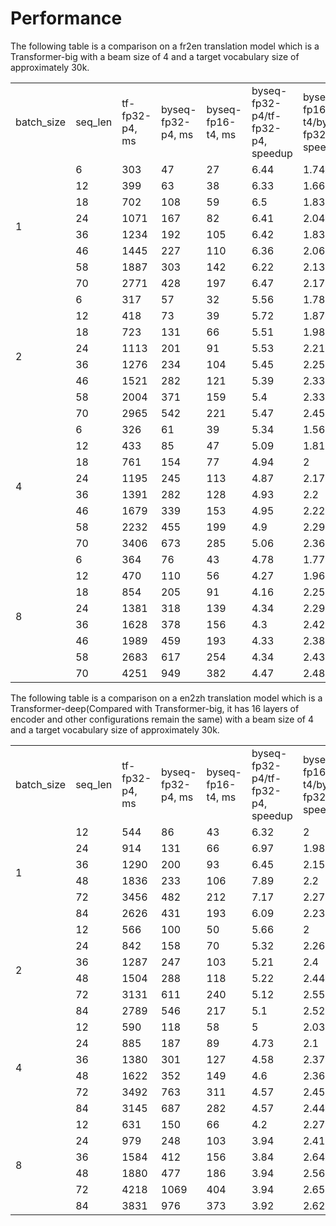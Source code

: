 # Performance

The following table is a comparison on a fr2en translation model which is a Transformer-big with a
beam size of 4 and a target vocabulary size of approximately 30k.
<table>
   <tr>
      <td>batch_size</td>
      <td>seq_len</td>
      <td>tf-fp32-p4, ms</td>
      <td>byseq-fp32-p4, ms</td>
      <td>byseq-fp16-t4, ms</td>
      <td>byseq-fp32-p4/tf-fp32-p4, speedup</td>
      <td>byseq-fp16-t4/byseq-fp32-p4, speedup</td>
      <td>byseq-fp16-t4/tf-fp32-p4, speedup</td>
   </tr>
   <tr>
      <td rowspan="8">1</td>
      <td>6</td>
      <td>303</td>
      <td>47</td>
      <td>27</td>
      <td>6.44</td>
      <td>1.74</td>
      <td>11.22</td>
   </tr>
   <tr>
      <td>12</td>
      <td>399</td>
      <td>63</td>
      <td>38</td>
      <td>6.33</td>
      <td>1.66</td>
      <td>10.5</td>
   </tr>
   <tr>
      <td>18</td>
      <td>702</td>
      <td>108</td>
      <td>59</td>
      <td>6.5</td>
      <td>1.83</td>
      <td>11.9</td>
   </tr>
   <tr>
      <td>24</td>
      <td>1071</td>
      <td>167</td>
      <td>82</td>
      <td>6.41</td>
      <td>2.04</td>
      <td>13.06</td>
   </tr>
   <tr>
      <td>36</td>
      <td>1234</td>
      <td>192</td>
      <td>105</td>
      <td>6.42</td>
      <td>1.83</td>
      <td>11.75</td>
   </tr>
   <tr>
      <td>46</td>
      <td>1445</td>
      <td>227</td>
      <td>110</td>
      <td>6.36</td>
      <td>2.06</td>
      <td>13.14</td>
   </tr>
   <tr>
      <td>58</td>
      <td>1887</td>
      <td>303</td>
      <td>142</td>
      <td>6.22</td>
      <td>2.13</td>
      <td>13.29</td>
   </tr>
   <tr>
      <td>70</td>
      <td>2771</td>
      <td>428</td>
      <td>197</td>
      <td>6.47</td>
      <td>2.17</td>
      <td>14.07</td>
   </tr>
   <tr>
      <td rowspan="8">2</td>
      <td>6</td>
      <td>317</td>
      <td>57</td>
      <td>32</td>
      <td>5.56</td>
      <td>1.78</td>
      <td>9.91</td>
   </tr>
   <tr>
      <td>12</td>
      <td>418</td>
      <td>73</td>
      <td>39</td>
      <td>5.72</td>
      <td>1.87</td>
      <td>10.72</td>
   </tr>
   <tr>
      <td>18</td>
      <td>723</td>
      <td>131</td>
      <td>66</td>
      <td>5.51</td>
      <td>1.98</td>
      <td>10.95</td>
   </tr>
   <tr>
      <td>24</td>
      <td>1113</td>
      <td>201</td>
      <td>91</td>
      <td>5.53</td>
      <td>2.21</td>
      <td>12.23</td>
   </tr>
   <tr>
      <td>36</td>
      <td>1276</td>
      <td>234</td>
      <td>104</td>
      <td>5.45</td>
      <td>2.25</td>
      <td>12.27</td>
   </tr>
   <tr>
      <td>46</td>
      <td>1521</td>
      <td>282</td>
      <td>121</td>
      <td>5.39</td>
      <td>2.33</td>
      <td>12.57</td>
   </tr>
   <tr>
      <td>58</td>
      <td>2004</td>
      <td>371</td>
      <td>159</td>
      <td>5.4</td>
      <td>2.33</td>
      <td>12.6</td>
   </tr>
   <tr>
      <td>70</td>
      <td>2965</td>
      <td>542</td>
      <td>221</td>
      <td>5.47</td>
      <td>2.45</td>
      <td>13.42</td>
   </tr>
   <tr>
      <td rowspan="8">4</td>
      <td>6</td>
      <td>326</td>
      <td>61</td>
      <td>39</td>
      <td>5.34</td>
      <td>1.56</td>
      <td>8.36</td>
   </tr>
   <tr>
      <td>12</td>
      <td>433</td>
      <td>85</td>
      <td>47</td>
      <td>5.09</td>
      <td>1.81</td>
      <td>9.21</td>
   </tr>
   <tr>
      <td>18</td>
      <td>761</td>
      <td>154</td>
      <td>77</td>
      <td>4.94</td>
      <td>2</td>
      <td>9.88</td>
   </tr>
   <tr>
      <td>24</td>
      <td>1195</td>
      <td>245</td>
      <td>113</td>
      <td>4.87</td>
      <td>2.17</td>
      <td>10.58</td>
   </tr>
   <tr>
      <td>36</td>
      <td>1391</td>
      <td>282</td>
      <td>128</td>
      <td>4.93</td>
      <td>2.2</td>
      <td>10.87</td>
   </tr>
   <tr>
      <td>46</td>
      <td>1679</td>
      <td>339</td>
      <td>153</td>
      <td>4.95</td>
      <td>2.22</td>
      <td>10.97</td>
   </tr>
   <tr>
      <td>58</td>
      <td>2232</td>
      <td>455</td>
      <td>199</td>
      <td>4.9</td>
      <td>2.29</td>
      <td>11.22</td>
   </tr>
   <tr>
      <td>70</td>
      <td>3406</td>
      <td>673</td>
      <td>285</td>
      <td>5.06</td>
      <td>2.36</td>
      <td>11.95</td>
   </tr>
   <tr>
      <td rowspan="8">8</td>
      <td>6</td>
      <td>364</td>
      <td>76</td>
      <td>43</td>
      <td>4.78</td>
      <td>1.77</td>
      <td>8.47</td>
   </tr>
   <tr>
      <td>12</td>
      <td>470</td>
      <td>110</td>
      <td>56</td>
      <td>4.27</td>
      <td>1.96</td>
      <td>8.39</td>
   </tr>
   <tr>
      <td>18</td>
      <td>854</td>
      <td>205</td>
      <td>91</td>
      <td>4.16</td>
      <td>2.25</td>
      <td>9.38</td>
   </tr>
   <tr>
      <td>24</td>
      <td>1381</td>
      <td>318</td>
      <td>139</td>
      <td>4.34</td>
      <td>2.29</td>
      <td>9.94</td>
   </tr>
   <tr>
      <td>36</td>
      <td>1628</td>
      <td>378</td>
      <td>156</td>
      <td>4.3</td>
      <td>2.42</td>
      <td>10.44</td>
   </tr>
   <tr>
      <td>46</td>
      <td>1989</td>
      <td>459</td>
      <td>193</td>
      <td>4.33</td>
      <td>2.38</td>
      <td>10.31</td>
   </tr>
   <tr>
      <td>58</td>
      <td>2683</td>
      <td>617</td>
      <td>254</td>
      <td>4.34</td>
      <td>2.43</td>
      <td>10.56</td>
   </tr>
   <tr>
      <td>70</td>
      <td>4251</td>
      <td>949</td>
      <td>382</td>
      <td>4.47</td>
      <td>2.48</td>
      <td>11.13</td>
   </tr>
</table>

The following table is a comparison on a en2zh translation model which is a
Transformer-deep(Compared with Transformer-big, it has 16 layers of encoder and other configurations
remain the same) with a
beam size of 4 and a target vocabulary size of approximately 30k.

<table>
   <tr>
      <td>batch_size</td>
      <td>seq_len</td>
      <td>tf-fp32-p4, ms</td>
      <td>byseq-fp32-p4, ms</td>
      <td>byseq-fp16-t4, ms</td>
      <td>byseq-fp32-p4/tf-fp32-p4, speedup</td>
      <td>byseq-fp16-t4/byseq-fp32-p4, speedup</td>
      <td>byseq-fp16-t4/tf-fp32-p4, speedup</td>
   </tr>
   <tr>
      <td rowspan="6">1</td>
      <td>12</td>
      <td>544</td>
      <td>86</td>
      <td>43</td>
      <td>6.32</td>
      <td>2</td>
      <td>12.65</td>
   </tr>
   <tr>
      <td>24</td>
      <td>914</td>
      <td>131</td>
      <td>66</td>
      <td>6.97</td>
      <td>1.98</td>
      <td>13.85</td>
   </tr>
   <tr>
      <td>36</td>
      <td>1290</td>
      <td>200</td>
      <td>93</td>
      <td>6.45</td>
      <td>2.15</td>
      <td>13.87</td>
   </tr>
   <tr>
      <td>48</td>
      <td>1836</td>
      <td>233</td>
      <td>106</td>
      <td>7.89</td>
      <td>2.2</td>
      <td>17.32</td>
   </tr>
   <tr>
      <td>72</td>
      <td>3456</td>
      <td>482</td>
      <td>212</td>
      <td>7.17</td>
      <td>2.27</td>
      <td>16.3</td>
   </tr>
   <tr>
      <td>84</td>
      <td>2626</td>
      <td>431</td>
      <td>193</td>
      <td>6.09</td>
      <td>2.23</td>
      <td>13.61</td>
   </tr>
   <tr>
      <td rowspan="6">2</td>
      <td>12</td>
      <td>566</td>
      <td>100</td>
      <td>50</td>
      <td>5.66</td>
      <td>2</td>
      <td>11.32</td>
   </tr>
   <tr>
      <td>24</td>
      <td>842</td>
      <td>158</td>
      <td>70</td>
      <td>5.32</td>
      <td>2.26</td>
      <td>12.03</td>
   </tr>
   <tr>
      <td>36</td>
      <td>1287</td>
      <td>247</td>
      <td>103</td>
      <td>5.21</td>
      <td>2.4</td>
      <td>12.5</td>
   </tr>
   <tr>
      <td>48</td>
      <td>1504</td>
      <td>288</td>
      <td>118</td>
      <td>5.22</td>
      <td>2.44</td>
      <td>12.75</td>
   </tr>
   <tr>
      <td>72</td>
      <td>3131</td>
      <td>611</td>
      <td>240</td>
      <td>5.12</td>
      <td>2.55</td>
      <td>13.05</td>
   </tr>
   <tr>
      <td>84</td>
      <td>2789</td>
      <td>546</td>
      <td>217</td>
      <td>5.1</td>
      <td>2.52</td>
      <td>12.85</td>
   </tr>
   <tr>
      <td rowspan="6">4</td>
      <td>12</td>
      <td>590</td>
      <td>118</td>
      <td>58</td>
      <td>5</td>
      <td>2.03</td>
      <td>10.17</td>
   </tr>
   <tr>
      <td>24</td>
      <td>885</td>
      <td>187</td>
      <td>89</td>
      <td>4.73</td>
      <td>2.1</td>
      <td>9.94</td>
   </tr>
   <tr>
      <td>36</td>
      <td>1380</td>
      <td>301</td>
      <td>127</td>
      <td>4.58</td>
      <td>2.37</td>
      <td>10.87</td>
   </tr>
   <tr>
      <td>48</td>
      <td>1622</td>
      <td>352</td>
      <td>149</td>
      <td>4.6</td>
      <td>2.36</td>
      <td>10.89</td>
   </tr>
   <tr>
      <td>72</td>
      <td>3492</td>
      <td>763</td>
      <td>311</td>
      <td>4.57</td>
      <td>2.45</td>
      <td>11.23</td>
   </tr>
   <tr>
      <td>84</td>
      <td>3145</td>
      <td>687</td>
      <td>282</td>
      <td>4.57</td>
      <td>2.44</td>
      <td>11.15</td>
   </tr>
   <tr>
      <td rowspan="6">8</td>
      <td>12</td>
      <td>631</td>
      <td>150</td>
      <td>66</td>
      <td>4.2</td>
      <td>2.27</td>
      <td>9.56</td>
   </tr>
   <tr>
      <td>24</td>
      <td>979</td>
      <td>248</td>
      <td>103</td>
      <td>3.94</td>
      <td>2.41</td>
      <td>9.5</td>
   </tr>
   <tr>
      <td>36</td>
      <td>1584</td>
      <td>412</td>
      <td>156</td>
      <td>3.84</td>
      <td>2.64</td>
      <td>10.15</td>
   </tr>
   <tr>
      <td>48</td>
      <td>1880</td>
      <td>477</td>
      <td>186</td>
      <td>3.94</td>
      <td>2.56</td>
      <td>10.11</td>
   </tr>
   <tr>
      <td>72</td>
      <td>4218</td>
      <td>1069</td>
      <td>404</td>
      <td>3.94</td>
      <td>2.65</td>
      <td>10.44</td>
   </tr>
   <tr>
      <td>84</td>
      <td>3831</td>
      <td>976</td>
      <td>373</td>
      <td>3.92</td>
      <td>2.62</td>
      <td>10.27</td>
   </tr>
</table>

